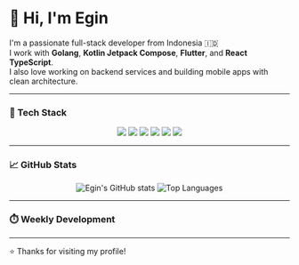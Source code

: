 # 👋 Hi, I'm Egin

I'm a passionate full-stack developer from Indonesia 🇮🇩  
I work with **Golang**, **Kotlin Jetpack Compose**, **Flutter**, and **React TypeScript**.  
I also love working on backend services and building mobile apps with clean architecture.

---

### 🧰 Tech Stack

<p align="center">
  <img src="https://img.shields.io/badge/-Golang-00ADD8?logo=go&logoColor=white&style=flat" />
  <img src="https://img.shields.io/badge/-Kotlin-7F52FF?logo=kotlin&logoColor=white&style=flat" />
  <img src="https://img.shields.io/badge/-Flutter-02569B?logo=flutter&logoColor=white&style=flat" />
  <img src="https://img.shields.io/badge/-React-61DAFB?logo=react&logoColor=black&style=flat" />
  <img src="https://img.shields.io/badge/-PostgreSQL-336791?logo=postgresql&logoColor=white&style=flat" />
  <img src="https://img.shields.io/badge/-Docker-2496ED?logo=docker&logoColor=white&style=flat" />
</p>

---

### 📈 GitHub Stats

<p align="center">
  <img src="https://github-readme-stats.vercel.app/api?username=egin10&show_icons=true&theme=radical" alt="Egin's GitHub stats" />
  <!-- <img src="https://streak-stats.demolab.com/?user=egin10&theme=radical" alt="GitHub Streak" /> -->
  <img src="https://github-readme-stats.vercel.app/api/top-langs/?username=egin10&layout=compact&theme=radical" alt="Top Languages" />
</p>

---

### ⏱️ Weekly Development

<!--START_SECTION:waka-->
<!--END_SECTION:waka-->

---

⭐️ Thanks for visiting my profile!
